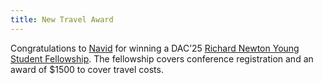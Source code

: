 ```yaml
---
title: New Travel Award
---
```

Congratulations to [Navid](https://wiscad.github.io/wiscad/members/navid-nadertehrani.html) for winning a DAC’25 [Richard Newton Young Student Fellowship](https://sigda.org/archive/node/49.html). The fellowship covers conference registration and an award of $1500 to cover travel costs.
